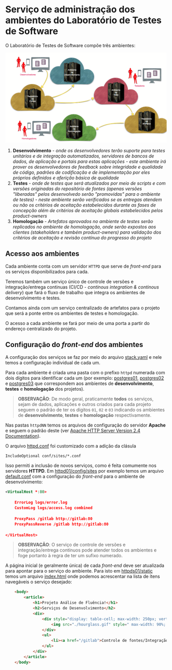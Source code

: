 # Serviço de administração dos ambientes do Laboratório de Testes de Software

O Laboratório de Testes de Software compõe três ambientes:

![Ambientes do Laboratório de Testes de Software](../images/lts.png)

1. **Desenvolvimento** - _onde os desenvolvedores terão suporte para testes unitários e de integração automatizados, servidores de bancos de dados, de aplicação e portais para estas aplicações - este ambiente irá prover os desenvolvedores de feedback sobre integridade e qualidade de código, padrões de codificação e de implementação por eles próprios definidos e aferição básica de qualidade_
1. **Testes** - _onde de testes que será atualizados por meio de *scripts* e com versões originadas do repositório de fontes (apenas versões "liberadas" pelos desenvolvedo serão "promovidas" para o ambiente de testes) - neste ambiente serão verificados se as entregas atendem ou não os critérios de aceitação estabelecidos durante as fases de concepção além de critérios de aceitação globais estabelecidos pelos product-owners_
1. **Homologação** - _Artefatos aprovados no ambiente de testes serão replicados no ambiente de homologação, onde serão expostos aos clientes (stakeholders e também product-owners) para validação dos critérios de aceitação e revisão contínua do progresso do projeto_

## Acesso aos ambientes

Cada ambiente conta com um servidor `HTTPD` que serve de _front-end_ para os serviços disponibilizados para cada.

Teremos também um serviço único de controle de versões e integração/entrega continuas (CI/CD - _continous integration & continous delivery_) que fará o fluxo de trabalho que integra os ambientes de desenvolvimento e testes.

Contamos ainda com um serviço centralizado de artefatos para o projeto que será a ponte entre os ambientes de testes e homologação.

O acesso a cada ambiente se fará por meio de uma porta a partir do endereço centralizado do projeto.

## Configuração do _front-end_ dos ambientes

A configuração dos serviços se faz por meio do arquivo [stack.yaml](./stack.yaml) e nele temos a configuração individual de cada um.

Para cada ambiente é criada uma pasta com o prefixo `httpd` numerada com dois dígitos para identificar cada um (por exemplo: [postgres01](../postgresql/postgres01), [postgres02](../postgresql/postgres02) e [postgres03](../postgresql/postgres03) que correspondem aos ambientes de **desenvolvimento**, **testes** e **homologação** dos projetos).

> **OBSERVAÇÃO**: De modo geral, praticamente **todos** os serviços, sejam de dados, aplicações e outros criados para cada projeto seguem o padrão de ter os dígitos `01`, `02` e `03` indicando os ambientes de **desenvolvimento**, **testes** e **homologação** respectivamente.

Nas pastas `httpdNN` temos os arquivos de configuração do servidor **Apache** e seguem o padrão deste (ver [Apache HTTP Server Version 2.4 Documentation](https://httpd.apache.org/docs/2.4/)).

O arquivo [httpd.conf](sc/config/httpd.conf) foi customizado com a adição da clásula

```
IncludeOptional conf/sites/*.conf
```

Isso permiti a inclusão de novos serviços, como é feita comumente nos servidores **HTTPD**. Em [httpd01/config/sites](sc/config/sites) por exemplo temos um arquivo [default.conf](sc/config/sites/default.conf) com a configuração do _front-end_ para o ambiente de desenvolvimento:

```xml
<VirtualHost *:80>

    ErrorLog logs/error.log
    CustomLog logs/access.log combined

    ProxyPass /gitlab http://gitlab:80
    ProxyPassReverse /gitlab http://gitlab:80
	
</VirtualHost>
````

> **OBSERVAÇÃO**: O serviço de controle de versões e integração/entrega contínuos pode atender todos os ambientes e foge portanto à regra de ter um sufixo numerado.

A página inicial (e geralmente única) de cada _front-end_ deve ser atualizada para apontar para o serviço do ambiente. Para isto em [httpds01/static](sc/static) temos um arquivo [index.html](sc/static/index.html) onde podemos acrescentar na lista de ítens navegáveis o serviço desejado:

```html
    <body>
        <article>
            <h1>Projeto Análise de Fluência!</h1>
            <h2>Serviços de Desenvolvimento</h2>
            <div>
                <div style="display: table-cell; max-width: 250px; vertical-align: top;" id="pano">
                    <img src="./hourglass.gif" style=" max-width: 90%; margin: 5%; " />
                </div>
                <ul>
                    <li><a href="/gitlab">Controle de fontes/Integração Contínua</a></li>
                </ul>
            </div>
        </article>
    </body>
```